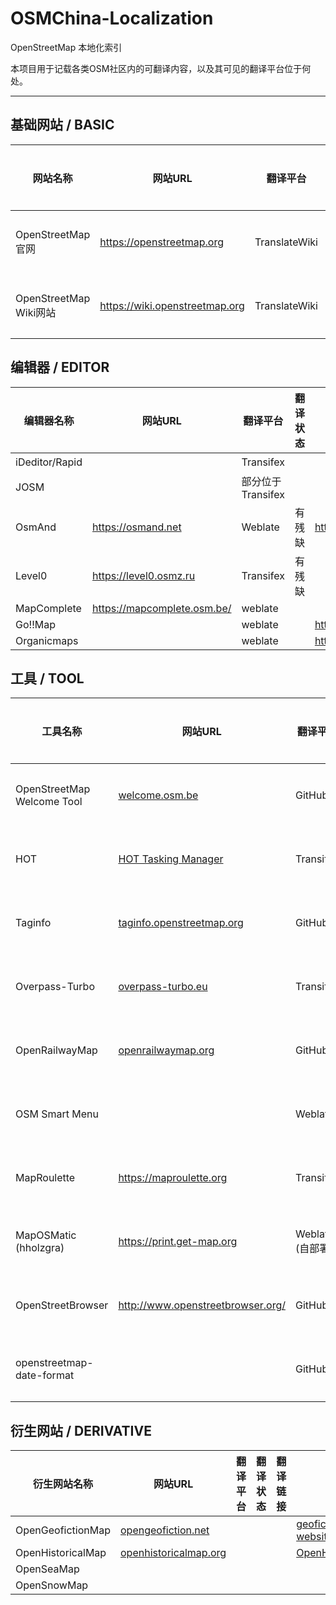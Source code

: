 # OSMChina-Localization

OpenStreetMap 本地化索引

本项目用于记载各类OSM社区内的可翻译内容，以及其可见的翻译平台位于何处。

----------

## 基础网站 / BASIC

<!-- MARKDOWN_TABLE_BASIC BEGIN-->
<!-- WARNING: ALL TABLE ARE MAINTAINED BY PROGRAMME, YOU SHOULD ADD DATA TO COLLECTION JSON -->
| 网站名称 | 网站URL | 翻译平台 | 翻译状态 | 翻译链接 | 代码仓库 | OSMWiki页面 | OSMChina参与成员 |
| - | - | - | - | - | - | - | - |
| OpenStreetMap 官网 | https://openstreetmap.org | TranslateWiki | 等待校对 |  |  |  | 众多 |
| OpenStreetMap Wiki网站 | https://wiki.openstreetmap.org | TranslateWiki | 基本完善 |  |  |  | 众多 |

<!-- MARKDOWN_TABLE_BASIC END-->

## 编辑器 / EDITOR

<!-- MARKDOWN_TABLE_EDITOR BEGIN-->
<!-- WARNING: ALL TABLE ARE MAINTAINED BY PROGRAMME, YOU SHOULD ADD DATA TO COLLECTION JSON -->
| 编辑器名称 | 网站URL | 翻译平台 | 翻译状态 | 翻译链接 | 代码仓库 | OSMWiki页面 | OSMChina参与成员 |
| - | - | - | - | - | - | - | - |
| iDeditor/Rapid |  | Transifex |  |  |  |  | 众多 |
| JOSM |  | 部分位于Transifex |  |  |  |  | 众多 |
| OsmAnd | https://osmand.net | Weblate | 有残缺 | https://hosted.weblate.org/projects/osmand | https://github.com/osmandapp/OsmAnd |  |  |
| Level0 | https://level0.osmz.ru | Transifex | 有残缺 |  |  |  |  |
| MapComplete | https://mapcomplete.osm.be/ | weblate |  |  |  |  |  |
| Go!!Map |  | weblate |  | https://hosted.weblate.org/projects/go-map/ |  |  |  |
| Organicmaps |  | weblate |  | https://hosted.weblate.org/projects/organicmaps/ |  |  |  |

<!-- MARKDOWN_TABLE_EDITOR END-->

## 工具 / TOOL

<!-- MARKDOWN_TABLE_TOOL BEGIN-->
<!-- WARNING: ALL TABLE ARE MAINTAINED BY PROGRAMME, YOU SHOULD ADD DATA TO COLLECTION JSON -->
| 工具名称 | 网站URL | 翻译平台 | 翻译状态 | 翻译链接 | 代码仓库 | OSMWiki页面 | OSMChina参与成员 |
| - | - | - | - | - | - | - | - |
| OpenStreetMap Welcome Tool | [welcome.osm.be](https://welcome.osm.be) | GitHub | 等待校对 | [OSMChina/osm-welcome-tool](https://github.com/OSMChina/osm-welcome-tool) | [osmbe/osm-welcome-tool](https://github.com/osmbe/osm-welcome-tool) |  |  |
| HOT | [HOT Tasking Manager](https://tasks.hotosm.org/) | Transifex | 完全没有 | [tasking-manager](https://www.transifex.com/hotosm/tasking-manager/dashboard/) | [hotosm/tasking-manager](https://github.com/hotosm/tasking-manager) | [[[Humanitarian_OSM_Team]]](https://wiki.openstreetmap.org/wiki/Humanitarian_OSM_Team) |  |
| Taginfo | [taginfo.openstreetmap.org](https://taginfo.openstreetmap.org) | GitHub | 残缺不全 | [OSMChina/taginfo](https://github.com/OSMChina/taginfo) | [taginfo/taginfo](https://github.com/taginfo/taginfo) | [[[Taginfo]]](https://wiki.openstreetmap.org/wiki/Taginfo) |  |
| Overpass-Turbo | [overpass-turbo.eu](https://overpass-turbo.eu/) | Transifex | 完全没有 | [overpass-turbo](https://www.transifex.com/projects/p/overpass-turbo) | [tyrasd/overpass-turbo](https://github.com/tyrasd/overpass-turbo) | [[[Overpass_turbo]]](https://wiki.openstreetmap.org/wiki/Overpass_turbo) |  |
|  OpenRailwayMap | [openrailwaymap.org](https://openrailwaymap.org) | GitHub | 仍有错漏 | [OpenRailwayMap/OpenRailwayMap](https://github.com/OpenRailwayMap/OpenRailwayMap) | [OpenRailwayMap/OpenRailwayMap](https://github.com/OpenRailwayMap/OpenRailwayMap) | [[[OpenRailwayMap]]](https://wiki.openstreetmap.org/wiki/OpenRailwayMap) |  |
| OSM Smart Menu |  | Weblate | 完全没有 | [osm-smart-menu](https://hosted.weblate.org/engage/osm-smart-menu) | [jgpacker/osm-smart-menu](https://github.com/jgpacker/osm-smart-menu) |  |  |
| MapRoulette | https://maproulette.org | Transifex | 完全没有 | https://www.transifex.com/osmlab/maproulette3 | [osmlab/maproulette3](https://github.com/osmlab/maproulette3) | [[[MapRoulette]]](https://wiki.openstreetmap.org/wiki/MapRoulette) |  |
| MapOSMatic (hholzgra) | https://print.get-map.org | Weblate (自部署) | 完全没有 | https://translate.get-map.org/engage/maposmatic | [hholzgra/maposmatic](https://github.com/hholzgra/maposmatic) | [[[MapOSMatic]]](https://wiki.openstreetmap.org/wiki/MapOSMatic) |  |
| OpenStreetBrowser | http://www.openstreetbrowser.org/ | GitHub | 等待合并 | https://github.com/OSMChina/OpenStreetBrowser | [plepe/OpenStreetBrowser](https://github.com/plepe/OpenStreetBrowser) | [[[OpenStreetBrowser]]](https://wiki.openstreetmap.org/wiki/OpenStreetBrowser) |  |
|  openstreetmap-date-format |  | GitHub | 完全没有 | https://github.com/OSMChina/openstreetmap-date-format | [plepe/openstreetmap-date-format](https://github.com/plepe/openstreetmap-date-format) |  |  |

<!-- MARKDOWN_TABLE_TOOL END-->

## 衍生网站 / DERIVATIVE

<!-- MARKDOWN_TABLE_DERIVATIVE BEGIN-->
<!-- WARNING: ALL TABLE ARE MAINTAINED BY PROGRAMME, YOU SHOULD ADD DATA TO COLLECTION JSON -->
| 衍生网站名称 | 网站URL | 翻译平台 | 翻译状态 | 翻译链接 | 代码仓库 | OSMWiki页面 | OSMChina参与成员 |
| - | - | - | - | - | - | - | - |
| OpenGeofictionMap | [opengeofiction.net](https://opengeofiction.net) |  |  |  | [geofictician/opengeofiction-website](https://github.com/geofictician/opengeofiction-website) | [[[OpenGeofiction]]](https://wiki.openstreetmap.org/wiki/OpenGeofiction) |  |
| OpenHistoricalMap | [openhistoricalmap.org](http://www.openhistoricalmap.org) |  |  |  | [OpenHistoricalMap](https://github.com/OpenHistoricalMap) | [[[Open_Historical_Map]]](https://wiki.openstreetmap.org/wiki/Open_Historical_Map) |  |
| OpenSeaMap |  |  |  |  |  |  |  |
| OpenSnowMap |  |  |  |  |  |  |  |

<!-- MARKDOWN_TABLE_DERIVATIVE END-->